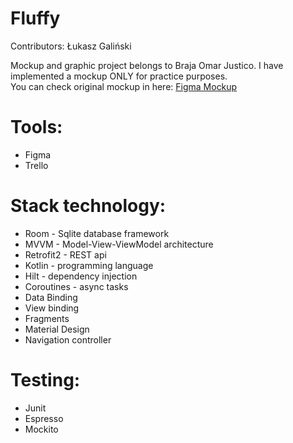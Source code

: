 # Fluffy

Contributors: Łukasz Galiński

Mockup and graphic project belongs to Braja Omar Justico. I have implemented a mockup ONLY for practice purposes.<br/>You can check original mockup in here: [Figma Mockup](https://www.figma.com/community/file/998557875473123405)

# Tools:
 - Figma
 - Trello

# Stack technology:
 - Room - Sqlite database framework
 - MVVM - Model-View-ViewModel architecture
 - Retrofit2 - REST api
 - Kotlin - programming language
 - Hilt - dependency injection
 - Coroutines - async tasks
 - Data Binding
 - View binding
 - Fragments
 - Material Design
 - Navigation controller 
   
# Testing:
 - Junit
 - Espresso
 - Mockito
   